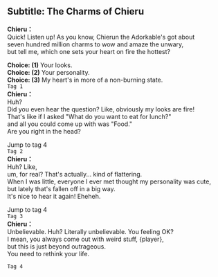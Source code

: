 # 

  
## Subtitle: The Charms of Chieru
  
**Chieru：**  
Quick! Listen up! As you know, Chierun the Adorkable's got about  
seven hundred million charms to wow and amaze the unwary,  
but tell me, which one sets your heart on fire the hottest?  
  
**Choice: (1)**  Your looks.  
**Choice: (2)**  Your personality.  
**Choice: (3)**  My heart's in more of a non-burning state.  
`Tag 1`  
**Chieru：**  
Huh?  
 Did you even hear the question? Like, obviously my looks are fire!  
That's like if I asked \"What do you want to eat for lunch?\"  
and all you could come up with was \"Food.\"  
 Are you right in the head?  
  
Jump to tag 4  
`Tag 2`  
**Chieru：**  
Huh? Like,  
 um, for real? That's actually... kind of flattering.  
When I was little, everyone I ever met thought my personality was cute,  
but lately that's fallen off in a big way.  
 It's nice to hear it again! Eheheh.  
  
Jump to tag 4  
`Tag 3`  
**Chieru：**  
Unbelievable. Huh? Literally unbelievable. You feeling OK?  
I mean, you always come out with weird stuff, {player},  
but this is just beyond outrageous.  
 You need to rethink your life.  
  
`Tag 4`  
